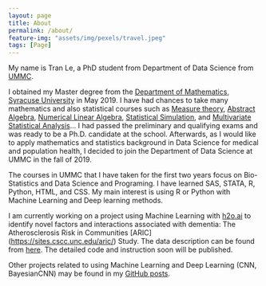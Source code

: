 ```yaml
---
layout: page
title: About
permalink: /about/
feature-img: "assets/img/pexels/travel.jpeg"
tags: [Page]
---
```

My name is Tran Le, a PhD student from Department of Data Science from [UMMC](https://www.umc.edu/SoPH/Departments-and-Faculty/Data-Science/Department-of-Data-Science-Home.html).
 
I obtained my Master degree from the [Department of Mathematics, Syracuse University](https://thecollege.syr.edu/mathematics/) in May 2019. I have had chances to take many mathematics and also statistical courses such as [Measure theory](https://www.maa.org/press/maa-reviews/principles-of-mathematical-analysis), [Abstract Algebra](https://www.maa.org/press/maa-reviews/abstract-algebra), [Numerical Linear Algebra](https://books.google.com/books/about/Numerical_Linear_Algebra.html?id=JaPtxOytY7kC), [Statistical Simulation](https://www.amazon.com/Simulation-Sheldon-M-Ross/dp/0124158250/ref=pd_lpo_1?pd_rd_i=0124158250&psc=1), and [Multivariate Statistical Analysis](https://books.google.com/books/about/An_Introduction_to_Multivariate_Statisti.html?id=Cmm9QgAACAAJ)... I had passed the preliminary and qualifying exams and was ready to be a Ph.D. candidate at the school. Afterwards, as I would like to apply mathematics and statistics background in Data Science for medical and population health, I decided to join the Department of Data Science at UMMC in the fall of 2019.

The courses in UMMC that I have taken for the first two years focus on Bio-Statistics and Data Science and Programing. I have learned SAS, STATA, R, Python, HTML, and CSS. My main interest is using R or Python with Machine Learning and Deep learning methods. 

I am currently working on a project using Machine Learning with [h2o.ai](https://docs.h2o.ai/h2o/latest-stable/h2o-docs/index.html) to identify novel factors and interactions associated with dementia: The Atherosclerosis Risk in Communities [ARIC] (https://sites.cscc.unc.edu/aric/) Study. The data description can be found from [here](https://mindset.umc.edu/aricvarexplorer/index.html). The detailed code and instruction soon will be published.

Other projects related to using Machine Learning and Deep Learning (CNN, BayesianCNN) may be found in my [GitHub posts](https://tranktle.github.io/porfolio/).
